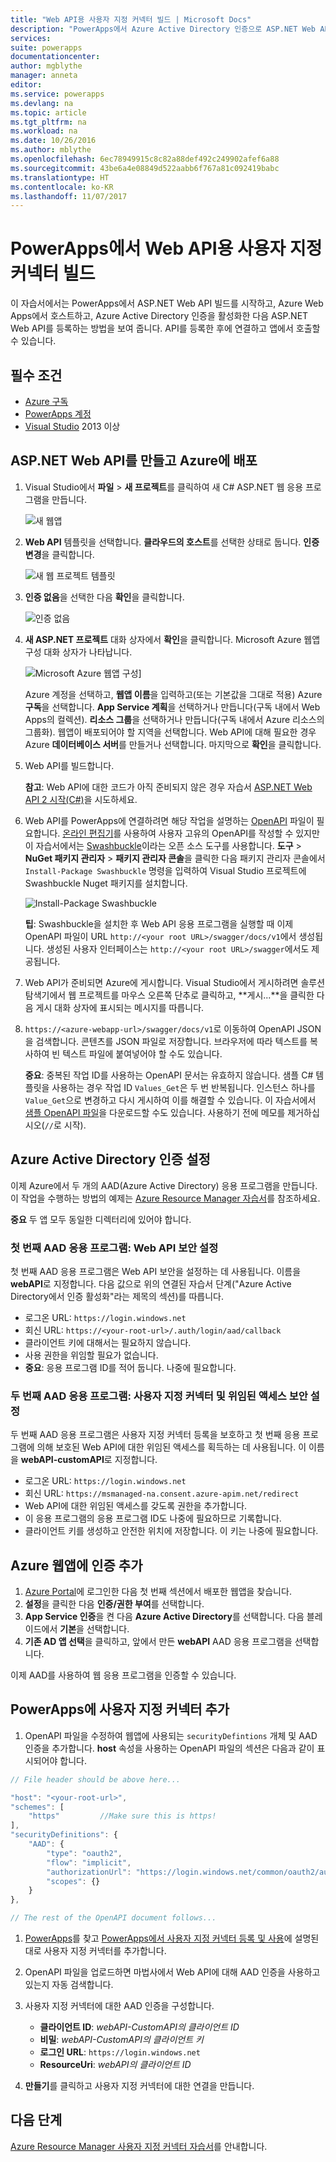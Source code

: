 ```yaml
---
title: "Web API용 사용자 지정 커넥터 빌드 | Microsoft Docs"
description: "PowerApps에서 Azure Active Directory 인증으로 ASP.NET Web API를 만드는 방법을 설명합니다."
services: 
suite: powerapps
documentationcenter: 
author: mgblythe
manager: anneta
editor: 
ms.service: powerapps
ms.devlang: na
ms.topic: article
ms.tgt_pltfrm: na
ms.workload: na
ms.date: 10/26/2016
ms.author: mblythe
ms.openlocfilehash: 6ec78949915c8c82a88def492c249902afef6a88
ms.sourcegitcommit: 43be6a4e08849d522aabb6f767a81c092419babc
ms.translationtype: HT
ms.contentlocale: ko-KR
ms.lasthandoff: 11/07/2017
---
```

# <a name="build-a-custom-connector-for-a-web-api-in-powerapps"></a>PowerApps에서 Web API용 사용자 지정 커넥터 빌드
이 자습서에서는 PowerApps에서 ASP.NET Web API 빌드를 시작하고, Azure Web Apps에서 호스트하고, Azure Active Directory 인증을 활성화한 다음 ASP.NET Web API를 등록하는 방법을 보여 줍니다. API를 등록한 후에 연결하고 앱에서 호출할 수 있습니다.

## <a name="prerequisites"></a>필수 조건
* [Azure 구독](https://azure.microsoft.com/en-us/free/)
* [PowerApps 계정](https://powerapps.microsoft.com)
* [Visual Studio](https://www.visualstudio.com/vs/) 2013 이상

## <a name="create-an-aspnet-web-api-and-deploy-it-to-azure"></a>ASP.NET Web API를 만들고 Azure에 배포
1. Visual Studio에서 **파일** > **새 프로젝트**를 클릭하여 새 C# ASP.NET 웹 응용 프로그램을 만듭니다.
   
    ![새 웹앱](./media/customapi-web-api-tutorial/newwebapp.png)
2. **Web API** 템플릿을 선택합니다.  **클라우드의 호스트**를 선택한 상태로 둡니다.  **인증 변경**을 클릭합니다.
   
    ![새 웹 프로젝트 템플릿](./media/customapi-web-api-tutorial/new-web-api.png)
3. **인증 없음**을 선택한 다음 **확인**을 클릭합니다.
   
    ![인증 없음](./media/customapi-web-api-tutorial/noauth.png)
4. **새 ASP.NET 프로젝트** 대화 상자에서 **확인**을 클릭합니다.  Microsoft Azure 웹앱 구성 대화 상자가 나타납니다.
   
    ![Microsoft Azure 웹앱 구성](./media/customapi-web-api-tutorial/azure-publishing.png)]
   
    Azure 계정을 선택하고, **웹앱 이름**을 입력하고(또는 기본값을 그대로 적용) Azure **구독**을 선택합니다.  **App Service 계획**을 선택하거나 만듭니다(구독 내에서 Web Apps의 컬렉션).  **리소스 그룹**을 선택하거나 만듭니다(구독 내에서 Azure 리소스의 그룹화).  웹앱이 배포되어야 할 지역을 선택합니다.  Web API에 대해 필요한 경우 Azure **데이터베이스 서버**를 만들거나 선택합니다.  마지막으로 **확인**을 클릭합니다.
5. Web API를 빌드합니다.
   
    **참고**: Web API에 대한 코드가 아직 준비되지 않은 경우 자습서 [ASP.NET Web API 2 시작(C#)](http://www.asp.net/web-api/overview/getting-started-with-aspnet-web-api/tutorial-your-first-web-api)을 시도하세요.
6. Web API를 PowerApps에 연결하려면 해당 작업을 설명하는 [OpenAPI](http://swagger.io/) 파일이 필요합니다.  [온라인 편집기](http://editor.swagger.io/)를 사용하여 사용자 고유의 OpenAPI를 작성할 수 있지만 이 자습서에서는 [Swashbuckle](https://github.com/domaindrivendev/Swashbuckle/blob/master/README.md)이라는 오픈 소스 도구를 사용합니다.  **도구** > **NuGet 패키지 관리자** > **패키지 관리자 콘솔**을 클릭한 다음 패키지 관리자 콘솔에서 `Install-Package Swashbuckle` 명령을 입력하여 Visual Studio 프로젝트에 Swashbuckle Nuget 패키지를 설치합니다.
   
    ![Install-Package Swashbuckle](./media/customapi-web-api-tutorial/swashbuckle-console.png)
   
    **팁**: Swashbuckle을 설치한 후 Web API 응용 프로그램을 실행할 때 이제 OpenAPI 파일이 URL `http://<your root URL>/swagger/docs/v1`에서 생성됩니다.  생성된 사용자 인터페이스는 `http://<your root URL>/swagger`에서도 제공됩니다.
7. Web API가 준비되면 Azure에 게시합니다. Visual Studio에서 게시하려면 솔루션 탐색기에서 웹 프로젝트를 마우스 오른쪽 단추로 클릭하고, **게시...**을 클릭한 다음 게시 대화 상자에 표시되는 메시지를 따릅니다.
8. `https://<azure-webapp-url>/swagger/docs/v1`로 이동하여 OpenAPI JSON을 검색합니다.  콘텐츠를 JSON 파일로 저장합니다.  브라우저에 따라 텍스트를 복사하여 빈 텍스트 파일에 붙여넣어야 할 수도 있습니다.   
   
    **중요**: 중복된 작업 ID를 사용하는 OpenAPI 문서는 유효하지 않습니다. 샘플 C# 템플릿을 사용하는 경우 작업 ID `Values_Get`은 두 번 반복됩니다. 인스턴스 하나를 `Value_Get`으로 변경하고 다시 게시하여 이를 해결할 수 있습니다. 이 자습서에서 [샘플 OpenAPI 파일](http://pwrappssamples.blob.core.windows.net/samples/webAPI.json)을 다운로드할 수도 있습니다. 사용하기 전에 메모를 제거하십시오(`//`로 시작).

## <a name="set-up-azure-active-directory-authentication"></a>Azure Active Directory 인증 설정
이제 Azure에서 두 개의 AAD(Azure Active Directory) 응용 프로그램을 만듭니다.  이 작업을 수행하는 방법의 예제는 [Azure Resource Manager 자습서](customapi-azure-resource-manager-tutorial.md#enable-authentication-in-azure-active-directory)를 참조하세요.

**중요** 두 앱 모두 동일한 디렉터리에 있어야 합니다.

### <a name="first-aad-application-securing-the-web-api"></a>첫 번째 AAD 응용 프로그램: Web API 보안 설정
첫 번째 AAD 응용 프로그램은 Web API 보안을 설정하는 데 사용됩니다. 이름을 **webAPI**로 지정합니다.  다음 값으로 위의 연결된 자습서 단계("Azure Active Directory에서 인증 활성화"라는 제목의 섹션)를 따릅니다.

* 로그온 URL: `https://login.windows.net`
* 회신 URL: `https://<your-root-url>/.auth/login/aad/callback`
* 클라이언트 키에 대해서는 필요하지 않습니다.
* 사용 권한을 위임할 필요가 없습니다.
* **중요**: 응용 프로그램 ID를 적어 둡니다.  나중에 필요합니다.

### <a name="second-aad-application-securing-the-custom-connector-and-delegated-access"></a>두 번째 AAD 응용 프로그램: 사용자 지정 커넥터 및 위임된 액세스 보안 설정
두 번째 AAD 응용 프로그램은 사용자 지정 커넥터 등록을 보호하고 첫 번째 응용 프로그램에 의해 보호된 Web API에 대한 위임된 액세스를 획득하는 데 사용됩니다. 이 이름을 **webAPI-customAPI**로 지정합니다.

* 로그온 URL: `https://login.windows.net`
* 회신 URL: `https://msmanaged-na.consent.azure-apim.net/redirect`
* Web API에 대한 위임된 액세스를 갖도록 권한을 추가합니다.
* 이 응용 프로그램의 응용 프로그램 ID도 나중에 필요하므로 기록합니다.
* 클라이언트 키를 생성하고 안전한 위치에 저장합니다. 이 키는 나중에 필요합니다.

## <a name="add-authentication-to-your-azure-web-app"></a>Azure 웹앱에 인증 추가
1. [Azure Portal](https://portal.azure.com)에 로그인한 다음 첫 번째 섹션에서 배포한 웹앱을 찾습니다.
2. **설정**을 클릭한 다음 **인증/권한 부여**를 선택합니다.
3. **App Service 인증**을 켠 다음 **Azure Active Directory**를 선택합니다.  다음 블레이드에서 **기본**을 선택합니다.  
4. **기존 AD 앱 선택**을 클릭하고, 앞에서 만든 **webAPI** AAD 응용 프로그램을 선택합니다.

이제 AAD를 사용하여 웹 응용 프로그램을 인증할 수 있습니다.

## <a name="add-the-custom-connector-to-powerapps"></a>PowerApps에 사용자 지정 커넥터 추가
1. OpenAPI 파일을 수정하여 웹앱에 사용되는 `securityDefintions` 개체 및 AAD 인증을 추가합니다. **host** 속성을 사용하는 OpenAPI 파일의 섹션은 다음과 같이 표시되어야 합니다.

```javascript
// File header should be above here...

"host": "<your-root-url>",
"schemes": [
    "https"         //Make sure this is https!
],
"securityDefinitions": {
    "AAD": {
        "type": "oauth2",
        "flow": "implicit",
        "authorizationUrl": "https://login.windows.net/common/oauth2/authorize",
        "scopes": {}
    }
},

// The rest of the OpenAPI document follows...
```

1. [PowerApps](https://web.powerapps.com)를 찾고 [PowerApps에서 사용자 지정 커넥터 등록 및 사용](register-custom-api.md)에 설명된 대로 사용자 지정 커넥터를 추가합니다.
2. OpenAPI 파일을 업로드하면 마법사에서 Web API에 대해 AAD 인증을 사용하고 있는지 자동 검색합니다.
3. 사용자 지정 커넥터에 대한 AAD 인증을 구성합니다.  
   
   * **클라이언트 ID**: *webAPI-CustomAPI의 클라이언트 ID*
   * **비밀**: *webAPI-CustomAPI의 클라이언트 키*
   * **로그인 URL**: `https://login.windows.net`
   * **ResourceUri**: *webAPI의 클라이언트 ID*
4. **만들기**를 클릭하고 사용자 지정 커넥터에 대한 연결을 만듭니다.

## <a name="next-steps"></a>다음 단계
[Azure Resource Manager 사용자 지정 커넥터 자습서](customapi-azure-resource-manager-tutorial.md)를 안내합니다.


